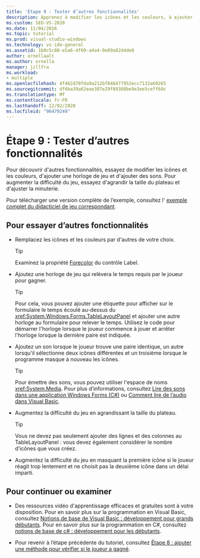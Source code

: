 ```yaml
---
title: 'Étape 9 : Tester d’autres fonctionnalités'
description: Apprenez à modifier les icônes et les couleurs, à ajouter un minuteur de jeu, à ajouter des sons et à agrandir la grille du jeu.
ms.custom: SEO-VS-2020
ms.date: 11/04/2016
ms.topic: tutorial
ms.prod: visual-studio-windows
ms.technology: vs-ide-general
ms.assetid: 1b0c5c80-e5a6-4f69-a4a4-0e89a82d4de0
author: ornellaalt
ms.author: ornella
manager: jillfra
ms.workload:
- multiple
ms.openlocfilehash: 4f462d70fda9a212bf848477952ecc7132a60265
ms.sourcegitcommit: df6ba39a62eae387e29f89388be9e3ee5ceff69c
ms.translationtype: MT
ms.contentlocale: fr-FR
ms.lasthandoff: 12/02/2020
ms.locfileid: "96479249"
---
```

# <a name="step-9-try-other-features"></a>Étape 9 : Tester d’autres fonctionnalités
Pour découvrir d'autres fonctionnalités, essayez de modifier les icônes et les couleurs, d'ajouter une horloge de jeu et d'ajouter des sons. Pour augmenter la difficulté du jeu, essayez d'agrandir la taille du plateau et d'ajuster la minuterie.

Pour télécharger une version complète de l’exemple, consultez l' [exemple complet du didacticiel de jeu correspondant](https://code.msdn.microsoft.com/Complete-Matching-Game-4cffddba).

## <a name="to-try-other-features"></a>Pour essayer d’autres fonctionnalités

- Remplacez les icônes et les couleurs par d'autres de votre choix.

    > [!TIP]
    > Examinez la propriété [Forecolor](<xref:System.Windows.Forms.Control.ForeColor%2A>) du contrôle Label.

- Ajoutez une horloge de jeu qui relèvera le temps requis par le joueur pour gagner.

    > [!TIP]
    > Pour cela, vous pouvez ajouter une étiquette pour afficher sur le formulaire le temps écoulé au-dessus du <xref:System.Windows.Forms.TableLayoutPanel> et ajouter une autre horloge au formulaire pour relever le temps. Utilisez le code pour démarrer l'horloge lorsque le joueur commence à jouer et arrêter l'horloge lorsque la dernière paire est indiquée.

- Ajoutez un son lorsque le joueur trouve une paire identique, un autre lorsqu'il sélectionne deux icônes différentes et un troisième lorsque le programme masque à nouveau les icônes.

    > [!TIP]
    > Pour émettre des sons, vous pouvez utiliser l'espace de noms <xref:System.Media>. Pour plus d’informations, consultez [Lire des sons dans une application Windows Forms (C#)](https://www.youtube.com/watch?v=qOh4ooHg1UU&feature=youtu.be) ou [Comment lire de l’audio dans Visual Basic](https://www.youtube.com/watch?v=-4oPDeQrtMs&feature=youtu.be).

- Augmentez la difficulté du jeu en agrandissant la taille du plateau.

    > [!TIP]
    > Vous ne devez pas seulement ajouter des lignes et des colonnes au TableLayoutPanel : vous devez également considérer le nombre d’icônes que vous créez.

- Augmentez la difficulté du jeu en masquant la première icône si le joueur réagit trop lentement et ne choisit pas la deuxième icône dans un délai imparti.

## <a name="to-continue-or-review"></a>Pour continuer ou examiner

- Des ressources vidéo d'apprentissage efficaces et gratuites sont à votre disposition. Pour en savoir plus sur la programmation en Visual Basic, consultez [Notions de base de Visual Basic : développement pour grands débutants](https://channel9.msdn.com/Series/Visual-Basic-Development-for-Absolute-Beginners). Pour en savoir plus sur la programmation en C#, consultez [notions de base de c# : développement pour les débutants](https://channel9.msdn.com/Series/C-Sharp-Fundamentals-Development-for-Absolute-Beginners).

- Pour revenir à l’étape précédente du tutoriel, consultez [Étape 8 : ajouter une méthode pour vérifier si le joueur a gagné](../ide/step-8-add-a-method-to-verify-whether-the-player-won.md).
